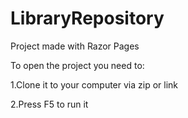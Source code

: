 # LibraryRepository
Project made with Razor Pages

To open the project you need to:

1.Clone it to your computer via zip or link

2.Press F5 to run it
